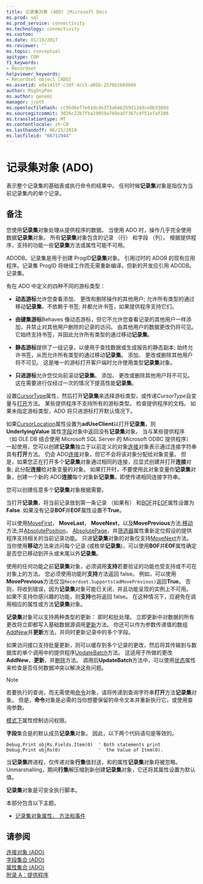 ```yaml
---
title: 记录集对象 (ADO) |Microsoft Docs
ms.prod: sql
ms.prod_service: connectivity
ms.technology: connectivity
ms.custom: ''
ms.date: 01/19/2017
ms.reviewer: ''
ms.topic: conceptual
apitype: COM
f1_keywords:
- Recordset
helpviewer_keywords:
- Recordset object [ADO]
ms.assetid: ede1415f-c3df-4cc5-a05b-2576b2b84b60
author: MightyPen
ms.author: genemi
manager: jroth
ms.openlocfilehash: cc95d6ef7e61dcde373a646359d134dce0b3389d
ms.sourcegitcommit: 3026c22b7fba19059a769ea5f367c4f51efaf286
ms.translationtype: MT
ms.contentlocale: zh-CN
ms.lasthandoff: 06/15/2019
ms.locfileid: "66711944"
---
```

# <a name="recordset-object-ado"></a>记录集对象 (ADO)
表示整个记录集的基础表或执行命令的结果中。 任何时候**记录集**对象是指仅为当前记录集内的单个记录。  
  
## <a name="remarks"></a>备注  
 您使用**记录集**对象处理从提供程序的数据。 当使用 ADO 时，操作几乎完全使用数据**记录集**对象。 所有**记录集**对象包含的记录 （行） 和字段 （列）。 根据提供程序，支持的功能一些**记录集**方法或属性可能不可用。  
  
 ADODB。记录集是用于创建 ProgID**记录集**对象。 引用过时的 ADOR 的现有应用程序。记录集 ProgID 将继续工作而无需重新编译，但新的开发应引用 ADODB。记录集。  
  
 有在 ADO 中定义的四种不同的游标类型：  
  
-   **动态游标**允许您查看添加、 更改和删除操作的其他用户; 允许所有类型的通过移动**记录集**，不依赖于书签; 并都允许书签，如果提供程序支持它们。  
  
-   **由键集游标**Behaves 像动态游标，但它不允许您查看记录的其他用户一样添加，并禁止对其他用户删除的记录的访问。 由其他用户的数据更改仍将可见。 它始终支持书签，并因此允许所有类型的通过移动**记录集**。  
  
-   **静态游标**提供了一组记录，以便用于查找数据或生成报告的静态副本; 始终允许书签，从而允许所有类型的通过移动**记录集**。 添加、 更改或删除其他用户将不可见。 这是唯一的游标打开客户端时允许使用类型**记录集**对象。  
  
-   **只进游标**允许您仅向前滚动**记录集**。 添加、 更改或删除其他用户将不可见。 这在需要进行仅经过一次的情况下提高性能**记录集**。  
  
 设置[CursorType](../../../ado/reference/ado-api/cursortype-property-ado.md)属性，然后打开**记录集**来选择游标类型，或传递*CursorType*自变量与[打开](../../../ado/reference/ado-api/open-method-ado-recordset.md)方法。 某些提供程序不支持所有的游标类型。 检查提供程序的文档。 如果未指定游标类型，ADO 将只进游标打开默认情况下。  
  
 如果[CursorLocation](../../../ado/reference/ado-api/cursorlocation-property-ado.md)属性设置为**adUseClient**以打开**记录集**，则**UnderlyingValue** 属性[字段](../../../ado/reference/ado-api/field-object.md)对象中返回没有**记录集**对象。 当与某些提供程序 （如 OLE DB 结合使用 Microsoft SQL Server 的 Microsoft ODBC 提供程序） 一起使用，您可以创建**记录集**独立于以前定义的对象[连接](../../../ado/reference/ado-api/connection-object-ado.md)对象表示通过连接字符串具有**打开**方法。 仍会 ADO[连接](../../../ado/reference/ado-api/connection-object-ado.md)对象，但它不会将该对象分配给对象变量。 但是，如果您正在打开多个**记录集**对象通过相同的连接，应显式创建并打开**连接**对象; 此分配**连接**给对象变量的对象。 如果打开时，不要使用此对象变量你**记录集**对象，创建一个新的 ADO**连接**每个对象新**记录集**，即使传递相同连接字符串。  
  
 您可以创建任意多个**记录集**对象根据需要。  
  
 当打开**记录集**，将当前记录放到第一条记录 （如果有） 和[BOF](../../../ado/reference/ado-api/bof-eof-properties-ado.md)并[EOF](../../../ado/reference/ado-api/bof-eof-properties-ado.md)属性设置为**False**. 如果没有记录**BOF**并**EOF**属性设置不**True**。  
  
 可以使用[MoveFirst](../../../ado/reference/ado-api/movefirst-movelast-movenext-and-moveprevious-methods-ado.md)， **MoveLast**， **MoveNext**，以及**MovePrevious**方法;[移动](../../../ado/reference/ado-api/move-method-ado.md)方法;并[AbsolutePosition](../../../ado/reference/ado-api/absoluteposition-property-ado.md)， [AbsolutePage](../../../ado/reference/ado-api/absolutepage-property-ado.md)，并[筛选器](../../../ado/reference/ado-api/filter-property.md)属性重新定位假设的提供程序支持相关的当前记录功能。 只进**记录集**对象的对象仅支持[MoveNext](../../../ado/reference/ado-api/movefirst-movelast-movenext-and-moveprevious-methods-ado.md)方法。 当你使用**移动**方法来访问每个记录 (或枚举**记录集**)，可以使用**BOF**并**EOF**属性确定是否您已移动到开头或末尾以外**记录集**。  
  
 使用的任何功能之前**记录集**对象，必须调用**支持**若要验证的功能也受支持或不可在对象上的方法。 您必须使用功能时**支持**方法返回 false。 例如，可以使用**MovePrevious**方法仅当`Recordset.Supports(adMovePrevious)`返回**True**。 否则，将收到错误，因为**记录集**对象可能已关闭，并且功能呈现的实例上不可用。 如果不支持你感兴趣的功能，则**支持**也将返回 false。 在这种情况下，应避免在调用相应的属性或方法**记录集**对象。  
  
 **记录集**对象可以支持两种类型的更新： 即时和批处理。 立即更新中对数据的所有更改将立即都写入基础数据源调用[更新](../../../ado/reference/ado-api/update-method.md)方法。 你还可以作为参数传递值的数组[AddNew](../../../ado/reference/ado-api/addnew-method-ado.md)并**更新**方法，并同时更新记录中的多个字段。  
  
 如果访问接口支持批量更新，则可以缓存到多个记录的更改，然后将其传输到与数据库的单个调用中的提供程序[UpdateBatch](../../../ado/reference/ado-api/updatebatch-method.md)方法。 这适用于所做的更改**AddNew**，**更新**，并[删除](../../../ado/reference/ado-api/delete-method-ado-recordset.md)方法。 调用后**UpdateBatch**方法中，可以使用[状态](../../../ado/reference/ado-api/status-property-ado-recordset.md)属性来检查是否任何数据冲突以解决这些问题。  
  
> [!NOTE]
>  若要执行的查询，而无需使用[命令](../../../ado/reference/ado-api/command-object-ado.md)对象，请将传递到查询字符串**打开**方法**记录集**对象。 但是，**命令**对象是必需的当你想要保留的命令文本并重新执行它，或使用查询参数。  
  
 [模式下](../../../ado/reference/ado-api/mode-property-ado.md)属性控制访问权限。  
  
 **字段**集合是的默认成员**记录集**对象。 因此，以下两个代码语句是等效的。  
  
```  
Debug.Print objRs.Fields.Item(0)  ' Both statements print   
Debug.Print objRs(0)              '  the Value of Item(0).  
```  
  
 当**记录集**跨进程，仅传递对象**行集**值封送，和的属性**记录集**对象将被忽略。 Unmarshalling，期间**行集**解压缩到新创建**记录集**对象，它还将其属性设置为默认值。  
  
 **记录集**对象是可安全执行脚本。  
  
 本部分包含以下主题。  
  
-   [记录集对象属性、 方法和事件](../../../ado/reference/ado-api/recordset-object-properties-methods-and-events.md)  
  
## <a name="see-also"></a>请参阅  
 [连接对象 (ADO)](../../../ado/reference/ado-api/connection-object-ado.md)   
 [字段集合 (ADO)](../../../ado/reference/ado-api/fields-collection-ado.md)   
 [属性集合 (ADO)](../../../ado/reference/ado-api/properties-collection-ado.md)   
 [附录 A：提供程序](../../../ado/guide/appendixes/appendix-a-providers.md)
